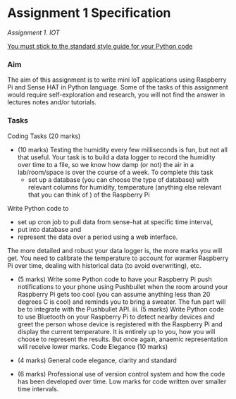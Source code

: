 # Assignment 1 Specification
_Assignment 1. IOT_
 
[You must stick to the standard style guide for your Python code](https://www.python.org/dev/peps/pep-0008/)
 
### Aim
 
The aim of this assignment is to write mini IoT applications using Raspberry Pi and Sense HAT in
Python language.
Some of the tasks of this assignment would require self-exploration and research, you will not find
the answer in lectures notes and/or tutorials.
 
### Tasks
Coding Tasks (20 marks)
 
 
- (10 marks) Testing the humidity every few milliseconds is fun, but not all that useful. Your
task is to build a data logger to record the humidity over time to a file, so we know how
damp (or not) the air in a lab/room/space is over the course of a week. To complete this task
  - set up a database (you can choose the type of database) with relevant columns for
humidity, temperature (anything else relevant that you can think of ) of the Raspberry Pi
 
Write Python code to
  - set up cron job to pull data from sense-hat at specific time interval,
  - put into database and
  - represent the data over a period using a web interface.
 
 
The more detailed and robust your data logger is, the more marks you will get. You need to
calibrate the temperature to account for warmer Raspberry Pi over time, dealing with
historical data (to avoid overwriting), etc.
 
- (5 marks) Write some Python code to have your Raspberry Pi push notifications to your
phone using Pushbullet when the room around your Raspberry Pi gets too cool (you can
assume anything less than 20 degrees C is cool) and reminds you to bring a sweater. The
fun part will be to integrate with the Pushbullet API.
iii. (5 marks) Write Python code to use Bluetooth on your Raspberry Pi to detect nearby devices
and greet the person whose device is registered with the Raspberry Pi and display the
current temperature. It is entirely up to you, how you will choose to represent the results.
But once again, anaemic representation will receive lower marks.
Code Elegance (10 marks)
 
- (4 marks) General code elegance, clarity and standard
 
- (6 marks) Professional use of version control system and how the code has been developed
over time. Low marks for code written over smaller time intervals.
